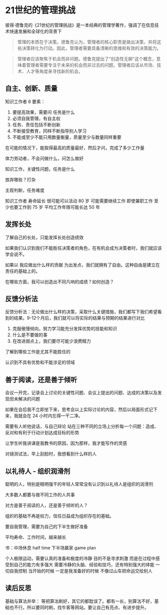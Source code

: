 # 21世纪的管理挑战

彼得·德鲁克的《21世纪的管理挑战》是一本经典的管理学著作，强调了在信息技术快速发展和全球化的背景下

> 管理的本质在于决策。德鲁克认为，管理者的核心职责是做出决策，并将这些决策转化为行动。因此，管理者需要具备清晰的思维和有效的决策能力。
    
> 管理者应该聚焦于机会而非问题。德鲁克提出了“创造性无聊”这个概念，意味着管理者需要专注于未来的机会而非过去的问题。管理者应该从市场、技术、人才等角度来寻找新的机会。

## 自主、创新、质量

知识工作者 6 要素：

1. 要提高效果，需要问 任务是什么
2. 必须自我管理，有自主权
3. 任务、责任包括不断创新
4. 不断接受教育，同样不断指导别人学习
5. 不能或至少不能只用数量衡量，质量至少与数量同样重要

在可能的情况下，能取得最高的质量最好，然后才问，完成了多少工作量

体力劳动者，不会问做什么，问怎么做好

知识工作，关键性问题，任务是什么

放弃哪些？打杂

主观判断，任务难度

知识工作者 寿命延长 很可能可以活动 80 岁 可能需要继续工作 即使兼职工作 至少也要工作到 75 岁 平均工作年限可能长达 50 年

## 发挥长处
了解自己的长处，只能发挥长处创造绩效

如果我们认识到我们不能胜任决策者的角色，在有机会成为决策者时，我们就应该学会说不。

如果以 我应做出什么样的贡献 为出发点，我们就拥有了自由。这种自由是建立在责任的基础上的。

在哪些方面，我可以创造出不同凡响的成绩？如何创造？

## 反馈分析法

反馈分析法：无论做出什么样的决策，采取什么关键措施，我们都写下我们希望看到的结果。9-12个月后，我们就可以将实际的结果与预期的结果进行对比
  1. 克服傲慢倾向，努力学习能充分发挥优势的技能和知识
  2. 什么是不要做的事
  3. 在改进弱点上，我们要尽可能少浪费精力

了解到哪些工作是尤其不能胜任的

认识到不具有优势和不能涉足的领域

## 善于阅读，还是善于倾听

会议一开完，记录会上讨论的关键性问题、会议上提出的问题、达成的决策以及发现但未解决的问题

如果在会后我不立即坐下来，思考会以上实际讨论的内容，然后以局面形式记下来，我就会在 24 小时内忘得一干二净。

需要有人听他说话，与自己辩论 站在三种不同的立场上分析每一个问题：造成、反对和有利于行动计划达成目标的形势

让学生听我讲课是我教书的原因，因为那样，我才能写作的灵感

对镜测试法，早上刮脸时，我想看到什么样的人

## 以礼待人 - 组织润滑剂

聪明的人，特别是精明强干的年轻人常常没有认识到以礼待人是组织的润滑剂

大多数人都要与做不同工作的人共事

对方是善于阅读的人，还是善于倾听的人？

组织的基础不再是权力，信任日益成为组织存在的基础。

要自我管理，需要为自己的下半生做好准备

平均寿命、工作时间，越来越长

书：中场休息 half time 下半场赢家 game plan

个人极限运动，需要认真的准备和极度的冷静 目的不是寻求刺激 而是在过程中感受到自己的能力有多强大 需要冷静的头脑、经验和技巧，还有特别强大的体能 一切自我控制 当开始的时候 一定是我准备好的时候 不像过山车把命运交给别人

## 读后反思

基础与算法并举： 等把算法刷好，其它的都耽误了。都有一长，别算法不好，基础也不行。所以要同时刷，找牛客等网站。要让自己有亮点、有进步提升。

